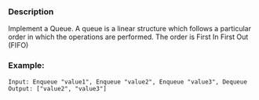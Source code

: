 ### Description

Implement a Queue. A queue is a linear structure which follows a particular order in which the operations are performed. The order is First In First Out (FIFO)

### Example:

```
Input: Enqueue "value1", Enqueue "value2", Enqueue "value3", Dequeue 
Output: ["value2", "value3"]
```